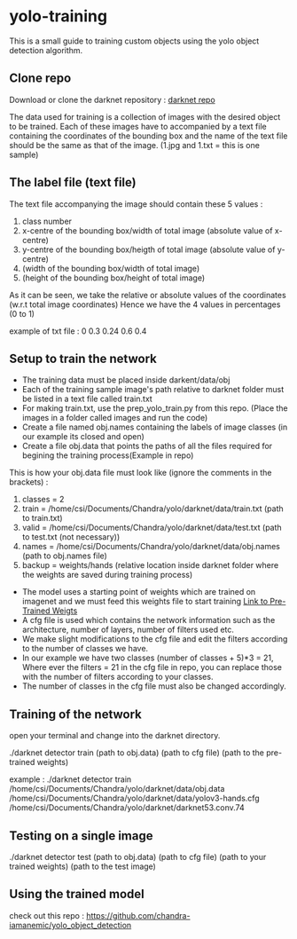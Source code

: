 # yolo-training

This is a small guide to training custom objects using the yolo object detection algorithm.

## Clone repo

Download or clone the darknet repository : [darknet repo](https://github.com/pjreddie/darknet)

The data used for training is a collection of images with the desired object to be trained. 
Each of these images have to accompanied by a text file containing the coordinates of the bounding box and the name 
of the text file should be the same as that of the image. (1.jpg and 1.txt = this is one sample)

## The label file (text file)
The text file accompanying the image should contain these 5 values :
1. class number
2. x-centre of the bounding box/width of total image (absolute value of x-centre)
3. y-centre of the bounding box/heigth of total image (absolute value of y-centre)
4. (width of the bounding box/width of total image)
5. (height of the bounding box/height of total image)

As it can be seen, we take the relative or absolute values of the coordinates (w.r.t total image coordinates)
Hence we have the 4 values in percentages (0 to 1)

example of txt file :
0 0.3 0.24 0.6 0.4

## Setup to train the network

  * The training data must be placed inside darkent/data/obj 
  * Each of the training sample image's path relative to darknet folder must be listed in a text file called train.txt
  * For making train.txt, use the prep_yolo_train.py from this repo. (Place the images in a folder called images and run the code)
  * Create a file named obj.names containing the labels of image classes (in our example its closed and open)
  * Create a file obj.data that points the paths of all the files required for begining the training process(Example in repo)
  
  This is how your obj.data file must look like (ignore the comments in the brackets) :
  1. classes = 2
  2. train = /home/csi/Documents/Chandra/yolo/darknet/data/train.txt (path to train.txt)
  3. valid = /home/csi/Documents/Chandra/yolo/darknet/data/test.txt  (path to test.txt (not necessary))
  4. names = /home/csi/Documents/Chandra/yolo/darknet/data/obj.names (path to obj.names file)
  5. backup = weights/hands  (relative location inside darknet folder where the weights are saved during training process)
  
  
  
  * The model uses a starting point of weights which are trained on imagenet and we must feed this weights file to start training
    [Link to Pre-Trained Weigts](https://pjreddie.com/media/files/darknet53.conv.74)
  * A cfg file is used which contains the network information such as the architecture, number of layers, number of filters used etc.
  * We make slight modifications to the cfg file and edit the filters according to the number of classes we have.
  * In our example we have two classes (number of classes + 5)*3 = 21, Where ever the filters = 21 in the cfg file in repo, you can replace those with the number of filters according to your classes.
  * The number of classes in the cfg file must also be changed accordingly.
  
## Training of the network

open your terminal and change into the darknet directory.

./darknet detector train (path to obj.data) (path to cfg file) (path to the pre-trained weights)

example : 
./darknet detector train /home/csi/Documents/Chandra/yolo/darknet/data/obj.data /home/csi/Documents/Chandra/yolo/darknet/data/yolov3-hands.cfg /home/csi/Documents/Chandra/yolo/darknet/darknet53.conv.74

## Testing on a single image 
./darknet detector test (path to obj.data) (path to cfg file) (path to your trained weights) (path to the test image)

## Using the trained model
check out this repo : https://github.com/chandra-iamanemic/yolo_object_detection
